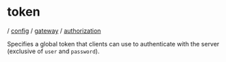# token

/ [config](/reference/config/index.md) / [gateway](/reference/config/config/gateway/index.md) / [authorization](/reference/config/config/gateway/authorization/index.md) 

Specifies a global token that clients can use to authenticate with
the server (exclusive of `user` and `password`).

